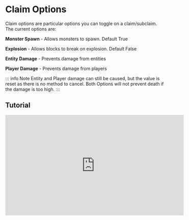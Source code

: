 # Claim Options
Claim options are particular options you can toggle on a claim/subclaim. The current options are:

**Monster Spawn** - Allows monsters to spawn. Default True

**Explosion** - Allows blocks to break on explosion. Default False

**Entity Damage** - Prevents damage from entities

**Player Damage** - Prevents damage from players

::: info Note
Entity and Player damage can still be caused, but the value is reset as there is no method to cancel. Both Options will not prevent death if the damage is too high.
:::

## Tutorial
<iframe width="560" height="315" src="https://www.youtube.com/embed/bCRWqv-WTo0?si=guWJc7PsdlaWYhyj&amp;start=626" title="YouTube video player" frameborder="0" allow="accelerometer; autoplay; clipboard-write; encrypted-media; gyroscope; picture-in-picture; web-share" referrerpolicy="strict-origin-when-cross-origin" allowfullscreen></iframe>